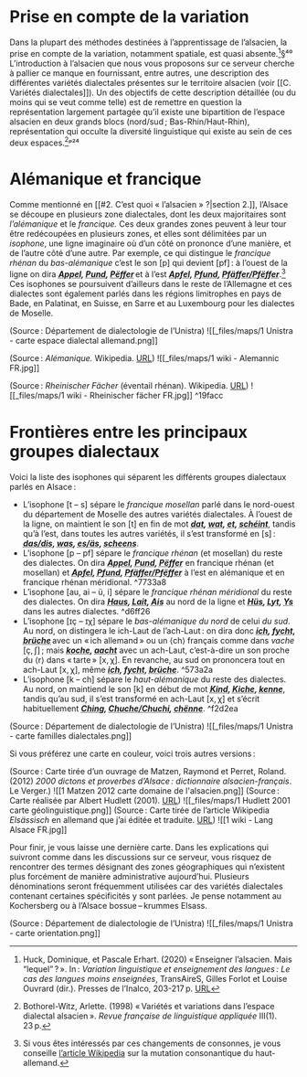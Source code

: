 # Prise en compte de la variation

Dans la plupart des méthodes destinées à l’apprentissage de l’alsacien, la prise en compte de la variation, notamment spatiale, est quasi absente.[^9]§⁴⁰ L’introduction à l’alsacien que nous vous proposons sur ce serveur cherche à pallier ce manque en fournissant, entre autres, une description des différentes variétés dialectales présentes sur le territoire alsacien (voir [[C. Variétés dialectales]]). Un des objectifs de cette description détaillée (ou du moins qui se veut comme telle) est de remettre en question la représentation largement partagée qu’il existe une bipartition de l’espace alsacien en deux grands blocs (nord/sud ; Bas-Rhin/Haut-Rhin), représentation qui occulte la diversité linguistique qui existe au sein de ces deux espaces.[^2]ᵖ²⁴

# Alémanique et francique

Comme mentionné en [[#2. C’est quoi « l’alsacien » ?|section 2.]], l’Alsace se découpe en plusieurs zone dialectales, dont les deux majoritaires sont *l’alémanique* et le *francique.* Ces deux grandes zones peuvent à leur tour être redécoupées en plusieurs zones, et elles sont délimitées par un *isophone*, une ligne imaginaire où d’un côté on prononce d’une manière, et de l’autre côté d’une autre. Par exemple, ce qui distingue le *francique rhénan* du *bas-alémanique* c’est le son \[p] qui devient \[pf] : à l’ouest de la ligne on dira ***<abbr title="pomme">Appel</abbr>, <abbr title="une livre">Pund</abbr>, <abbr title="poivre">Pëffer</abbr>*** et à l’est ***<abbr title="pomme">Apfel</abbr>, <abbr title="une livre">Pfund</abbr>, <abbr title="poivre">Pfäffer/Pfëffer</abbr>***.[^03] Ces isophones se poursuivent d’ailleurs dans le reste de l’Allemagne et ces dialectes sont également parlés dans les régions limitrophes en pays de Bade, en Palatinat, en Suisse, en Sarre et au Luxembourg pour les dialectes de Moselle.

(Source : Département de dialectologie de l’Unistra)
![[_files/maps/1 Unistra - carte espace dialectal allemand.png]]

(Source : *Alémanique.* Wikipedia. [URL](https://commons.wikimedia.org/wiki/File:Alemannic-Dialects-Map-French.png))
![[_files/maps/1 wiki - Alemannic FR.jpg]]

(Source : *Rheinischer Fächer* (éventail rhénan). Wikipedia. [URL](https://commons.wikimedia.org/wiki/File:Rheinischer*faecher.png))
![[_files/maps/1 wiki - Rheinischer fächer FR.jpg]] ^19facc

# Frontières entre les principaux groupes dialectaux

Voici la liste des isophones qui séparent les différents groupes dialectaux parlés en Alsace :

- L’isophone \[t – s\] sépare le *francique mosellan* parlé dans le nord-ouest du département de Moselle des autres variétés dialectales. À l’ouest de la ligne, on maintient le son \[t\] en fin de mot ***<abbr title="ça">dat</abbr>, <abbr title="quoi">wat</abbr>, <abbr title="ce">et</abbr>, <abbr title="beau (au neutre)">schéint</abbr>***, tandis qu’à l’est, dans toutes les autres variétés, il s’est transformé en \[s] : ***<abbr title="ça">das/dis</abbr>, <abbr title="quoi">was</abbr>, <abbr title="ce">es/äs</abbr>, <abbr title="beau (au neutre)">scheens</abbr>***.
- L’isophone \[p – pf] sépare le *francique rhénan* (et mosellan) du reste des dialectes. On dira ***<abbr title="pomme">Appel</abbr>, <abbr title="une livre">Pund</abbr>, <abbr title="poivre">Pëffer</abbr>*** en francique rhénan (et mosellan) et ***<abbr title="pomme">Apfel</abbr>, <abbr title="une livre">Pfund</abbr>, <abbr title="poivre">Pfäffer/Pfëffer</abbr>*** à l’est en alémanique et en francique rhénan méridional. ^7733a8
- L’isophone \[au, ai – ü, i] sépare le *francique rhénan méridional* du reste des dialectes. On dira ***<abbr title="maison">Haus</abbr>, <abbr title="gens">Lait</abbr>, <abbr title="glace">Ais</abbr>*** au nord de la ligne et ***<abbr title="maison">Hüs</abbr>, <abbr title="gens">Lyt</abbr>, <abbr title="glace">Ys</abbr>*** dans les autres dialectes. ^d6ff26
- L’isophone \[ɪç – ɪχ] sépare le *bas-alémanique du nord* de celui *du sud*. Au nord, on distingera le ich-Laut de l’ach-Laut : on dira donc ***<abbr title="je">ich</abbr>, <abbr title="humide">fycht</abbr>, <abbr title="avoir besoin de">brüche</abbr>*** avec un « ich allemand » ou un ⟨ch⟩ français comme dans *vache* \[ç, ʃ] ; mais ***<abbr title="cuisiner">koche</abbr>, <abbr title="huit">aacht</abbr>*** avec un ach-Laut, c’est-à-dire un son proche du ⟨r⟩ dans « tarte » \[x, χ]. En revanche, au sud on prononcera tout en ach-Laut \[x, χ], même ***<abbr title="je">ich</abbr>, <abbr title="humide">fycht</abbr>, <abbr title="avoir besoin de">brüche</abbr>***. ^573a2a
- L’isophone \[k – ch] sépare le *haut-alémanique* du reste des dialectes. Au nord, on maintiend le son \[k] en début de mot ***<abbr title="enfant">Kind</abbr>, <abbr title="cuisine">Kiche</abbr>, <abbr title="pouvoir (être capable de)">kenne</abbr>***, tandis qu’au sud, il s’est transformé en ach-Laut \[x, χ] et s’écrit habituellement ***<abbr title="enfant">Ching</abbr>, <abbr title="cuisine">Chuche/Chuchi</abbr>, <abbr title="pouvoir (être capable de)">chënne</abbr>***. ^f2d2ea

(Source : Département de dialectologie de l’Unistra)
![[_files/maps/1 Unistra - carte familles dialectales.png]]

Si vous préférez une carte en couleur, voici trois autres versions :

(Source : Carte tirée d’un ouvrage de Matzen, Raymond et Perret, Roland. (2012) *2000 dictons et proverbes d’Alsace : dictionnaire alsacien-français*. Le Verger.)
![[1 Matzen 2012 carte domaine de l'alsacien.png]]
(Source : Carte réalisée par Albert Hudlett (2001). [URL](http://www.atlas.historique.alsace.uha.fr/fr/par-themes/161-carte-geolinguistique-de-l-alsace.html))
![[_files/maps/1 Hudlett 2001 carte géolinguistique.png]]
(Source : Carte tirée de l’article Wikipedia *Elsässisch* en allemand que j’ai éditée et traduite. [URL](https://commons.wikimedia.org/wiki/File:Sprachen*Im*Elsass.svg))
![[1 wiki - Lang Alsace FR.jpg]]

Pour finir, je vous laisse une dernière carte. Dans les explications qui suivront comme dans les discussions sur ce serveur, vous risquez de rencontrer des termes désignant des zones géographiques qui n’existent plus forcément de manière administrative aujourd’hui. Plusieurs dénominations seront fréquemment utilisées car des variétés dialectales contenant certaines spécificités y sont parlées. Je pense notamment au Kochersberg ou à l’Alsace bossue – krummes Elsass.

(Source : Département de dialectologie de l’Unistra)
![[_files/maps/1 Unistra - carte orientation.png]]

[^2]: Bothorel-Witz, Arlette. (1998) « Variétés et variations dans l’espace dialectal alsacien ». *Revue française de linguistique appliquée* III(1). 23 p.
[^9]: Huck, Dominique, et Pascale Erhart. (2020) « Enseigner l’alsacien. Mais “lequel” ? ». In : *Variation linguistique et enseignement des langues : Le cas des langues moins enseignées*, TransAireS, Gilles Forlot et Louise Ouvrard (dir.). Presses de l’Inalco, 203-217 p. [URL](http://books.openedition.org/pressesinalco/40069)
[^03]: Si vous êtes intéressés par ces changements de consonnes, je vous conseille [l’article Wikipedia](https://fr.wikipedia.org/wiki/Mutation*consonantique*du*haut*allemand) sur la mutation consonantique du haut-allemand.